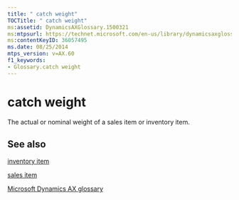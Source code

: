 ```yaml
---
title: " catch weight"
TOCTitle: " catch weight"
ms:assetid: DynamicsAXGlossary.1500321
ms:mtpsurl: https://technet.microsoft.com/en-us/library/dynamicsaxglossary.1500321(v=AX.60)
ms:contentKeyID: 36057495
ms.date: 08/25/2014
mtps_version: v=AX.60
f1_keywords:
- Glossary.catch weight
---
```


# catch weight

The actual or nominal weight of a sales item or inventory item.

## See also

[inventory item](inventory-item.md)

[sales item](sales-item.md)

[Microsoft Dynamics AX glossary](glossary/microsoft-dynamics-ax-glossary.md)

  


